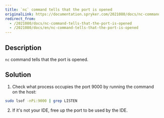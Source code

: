 ```yaml
---
title: `nc` command tells that the port is opened
originalLink: https://documentation.spryker.com/2021080/docs/nc-command-tells-that-the-port-is-opened
redirect_from:
  - /2021080/docs/nc-command-tells-that-the-port-is-opened
  - /2021080/docs/en/nc-command-tells-that-the-port-is-opened
---
```


## Description
`nc` command tells that the port is opened.

## Solution
1. Check what process occupies the port 9000 by running the command on the host:
```bash
sudo lsof -nPi:9000 | grep LISTEN
```
2. If it's not your IDE, free up the port to be used by the IDE.

